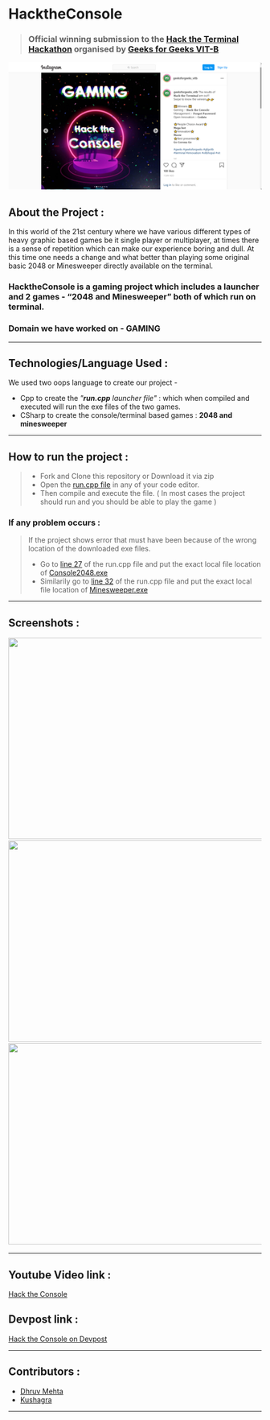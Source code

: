 # HacktheConsole 

> ###  Official winning submission to the [Hack the Terminal Hackathon](https://hacktheterminal.devpost.com/) organised by [Geeks for Geeks VIT-B](https://geeksforgeeksvitb.study/#/)
<p align="center">
<img src="https://github.com/Dhruv-194/HacktheConsole/blob/master/Screenshots/Screenshot%20(201).png" alt="drawing" width="700"/>
</p>

## About the Project :

In this world of the 21st century where we have various different types of heavy graphic based games be it single player or multiplayer, at times there is a sense of repetition which can make our experience boring and dull. At this time one needs a change and what better than playing some original basic 2048 or Minesweeper directly available on the terminal. 

### HacktheConsole is a gaming project which includes a launcher and 2 games - “2048 and Minesweeper” both of which run on terminal. 

### Domain we have worked on - GAMING

---

## Technologies/Language Used :

We used two oops language to create our project -

- Cpp to create the *"**run.cpp** launcher file"* : which when compiled and executed will run the exe files of the two games. 
- CSharp to create the console/terminal based games : **2048 and minesweeper** 

--- 

## How to run the project : 

> - Fork and Clone this repository or Download it via zip 
> - Open the [run.cpp file](https://github.com/Dhruv-194/HacktheConsole/blob/master/Source/run.cpp) in any of your code editor. 
> - Then compile and execute the file. ( In most cases the project should run and you should be able to play the game ) 

### If any problem occurs : 

> If the project shows error that must have been because of the wrong location of the downloaded exe files. 
>  - Go to [line 27](https://github.com/Dhruv-194/HacktheConsole/blob/5ce54cab3c1dffb4532ffd73e6cd33d1834343d3/Source/run.cpp#L27) of the run.cpp file and put the exact local file location of [Console2048.exe](https://github.com/Dhruv-194/HacktheConsole/blob/master/Game/2048/Console2048.exe)
>  - Similarily go to [line 32](https://github.com/Dhruv-194/HacktheConsole/blob/5ce54cab3c1dffb4532ffd73e6cd33d1834343d3/Source/run.cpp#L32) of the run.cpp file and put the exact local file location of [Minesweeper.exe](https://github.com/Dhruv-194/HacktheConsole/blob/master/Game/Minesweeper/ConsoleMinesweep.exe)

--- 

## Screenshots : 

<img src = "https://challengepost-s3-challengepost.netdna-ssl.com/photos/production/software_photos/001/593/814/datas/gallery.jpg" width = "800" height = "400" >
<img src = "https://challengepost-s3-challengepost.netdna-ssl.com/photos/production/software_photos/001/593/815/datas/gallery.jpg" width = "800" height = "400" >
<img src = "https://challengepost-s3-challengepost.netdna-ssl.com/photos/production/software_photos/001/593/816/datas/gallery.jpg" width = "800" height = "400" >

---

## Youtube Video link : 
[Hack the Console](https://youtu.be/wanYqkiD0Ow)

## Devpost link : 
[Hack the Console on Devpost](https://devpost.com/software/hacktheconsole)

---

## Contributors :

- [Dhruv Mehta](https://github.com/Dhruv-194)
- [Kushagra](https://github.com/kushagra10025)

---
